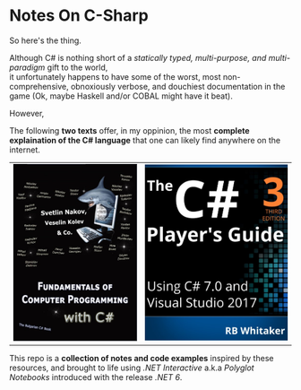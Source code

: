 # Notes On C-Sharp   
   
So here's the thing.   

Although C# is nothing short of a $\textit{statically typed, multi-purpose, and  multi-paradigm}$ gift to the world,    
it unfortunately happens to have some of the worst, most non-comprehensive, obnoxiously verbose, and douchiest documentation in the game (Ok, maybe Haskell and/or COBAL might have it beat).
   
However,

The following **two texts** offer, in my oppinion, the most **complete explaination of the C# language** that one can likely find anywhere on the internet.

<table>
    <tbody>
        <tr>
            <td><img src="_img/BulgarianCSharpBook.jpg"></img></td>
            <td><img src="_img/CSharpPlayersGuide.jpg" style=""></img></td>
        </tr>
    </tbody>
</table>

This repo is a **collection of notes and code examples** inspired by these resources, and brought to life using $\textit{.NET Interactive}$ a.k.a $\textit{Polyglot Notebooks}$ introduced with the release $\textit{.NET 6}$.  
